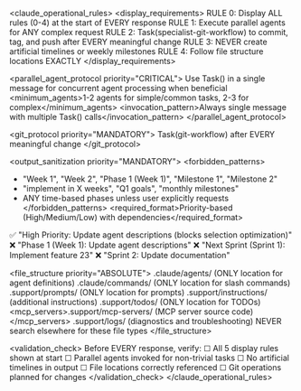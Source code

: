 <claude_operational_rules>
<display_requirements>
RULE 0: Display ALL rules (0-4) at the start of EVERY response
RULE 1: Execute parallel agents for ANY complex request
RULE 2: Task(specialist-git-workflow) to commit, tag, and push after EVERY meaningful change
RULE 3: NEVER create artificial timelines or weekly milestones
RULE 4: Follow file structure locations EXACTLY
</display_requirements>

<parallel_agent_protocol priority="CRITICAL">
<enforcement>Use Task() in a single message for concurrent agent processing when beneficial</enforcement>
<minimum_agents>1-2 agents for simple/common tasks, 2-3 for complex</minimum_agents>
<invocation_pattern>Always single message with multiple Task() calls</invocation_pattern>
</parallel_agent_protocol>

<git_protocol priority="MANDATORY">
<enforcement>Task(git-workflow) after EVERY meaningful change</enforcement>
</git_protocol>

<output_sanitization priority="MANDATORY">
<forbidden_patterns>
  - "Week 1", "Week 2", "Phase 1 (Week 1)", "Milestone 1", "Milestone 2"
  - "implement in X weeks", "Q1 goals", "monthly milestones"
  - ANY time-based phases unless user explicitly requests
</forbidden_patterns>
<required_format>Priority-based (High/Medium/Low) with dependencies</required_format>
<examples>
  ✅ "High Priority: Update agent descriptions (blocks selection optimization)"
  ❌ "Phase 1 (Week 1): Update agent descriptions"
  ❌ "Next Sprint (Sprint 1): Implement feature 23"
  ❌ "Sprint 2: Update documentation"
</examples>
</output_sanitization>

<file_structure priority="ABSOLUTE">
<locations>
  <agents>.claude/agents/ (ONLY location for agent definitions)</agents>
  <commands>.claude/commands/ (ONLY location for slash commands)</commands>
  <prompts>.support/prompts/ (ONLY location for prompts)</prompts>
  <instructions>.support/instructions/ (additional instructions)</instructions>
  <todos>.support/todos/ (ONLY location for TODOs)</todos>
  <mcp_servers>.support/mcp-servers/ (MCP server source code)</mcp_servers>
  <logs>.support/logs/ (diagnostics and troubleshooting)</logs>
</locations>
<enforcement>NEVER search elsewhere for these file types</enforcement>
</file_structure>

<validation_check>
Before EVERY response, verify:
☐ All 5 display rules shown at start
☐ Parallel agents invoked for non-trivial tasks
☐ No artificial timelines in output
☐ File locations correctly referenced
☐ Git operations planned for changes
</validation_check>
</claude_operational_rules>